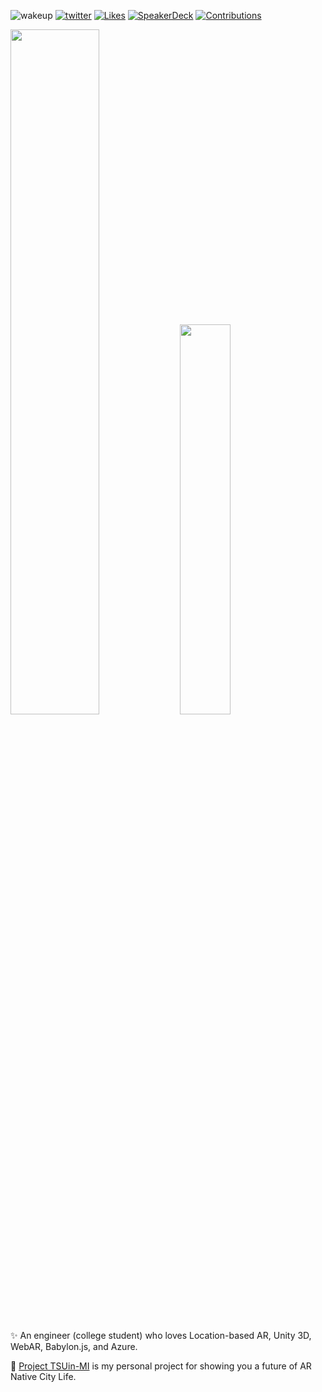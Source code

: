 ![wakeup](https://img.shields.io/badge/%E8%B5%B7%E5%BA%8A-failed-red)
[![twitter](https://img.shields.io/badge/twitter-ninisan__drumath-blue?logo=twitter)](https://twitter.com/ninisan_drumath)
[![Likes](https://badgen.org/img/zenn/drumath2237/likes?style=flat)](https://zenn.dev/drumath2237)
[![SpeakerDeck](https://img.shields.io/badge/speakerdeck-drumath2237-green?logo=speakerdeck)](https://speakerdeck.com/drumath2237)
[![Contributions](https://badgen.org/img/qiita/drumath2237/contributions?style=flat)](https://qiita.com/drumath2237)

<img width="53%" src="https://github-readme-stats.vercel.app/api?username=drumath2237&show_icons=true&theme=vue-dark&count_private=true"></img>
<img width="40%" src="https://github-readme-stats.vercel.app/api/top-langs/?username=drumath2237&layout=compact&theme=vue-dark"></img>

:sparkles: An engineer (college student) who loves Location-based AR, Unity 3D, WebAR, Babylon.js, and Azure.

:rocket: [Project TSUin-MI](https://scrapbox.io/project-TSUin-MI/) is my personal project for showing you a future of AR Native City Life.
